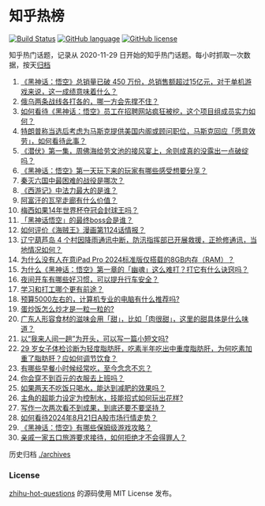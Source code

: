# 知乎热榜
[![Build Status](https://github.com/ToWeLong/zhihu-hot-questions/workflows/CI/badge.svg)](https://github.com/ToWeLong/zhihu-hot-questions/actions)
[![GitHub language](https://img.shields.io/badge/language-golang-orange.svg)](https://golang.org/)
[![GitHub license](https://img.shields.io/github/license/ToWeLong/zhihu-hot-questions)](https://github.com/ToWeLong/zhihu-hot-questions/blob/main/LICENSE)

知乎热门话题，记录从 2020-11-29 日开始的知乎热门话题。每小时抓取一次数据，按天[归档](./archives)

<!-- BEGIN -->

1. [《黑神话：悟空》总销量已破 450 万份，总销售额超过15亿元，对于单机游戏来说，这一成绩意味着什么？](https://www.zhihu.com/question/664824592)
1. [俄乌两条战线各打各的，哪一方会先撑不住？](https://www.zhihu.com/question/664703561)
1. [如何看待《黑神话：悟空》员工在招聘网站疯狂被挖，这个项目组成员实力如何？](https://www.zhihu.com/question/664823645)
1. [特朗普称当选后考虑为马斯克提供美国内阁或顾问职位，马斯克回应「愿意效劳」，如何看待此事？](https://www.zhihu.com/question/664803484)
1. [《潜伏》第一集，周佛海给劳文池的接风宴上，余则成真的没露出一点破绽吗？](https://www.zhihu.com/question/661188235)
1. [《黑神话：悟空》第一天玩下来的玩家有哪些感受想要分享？](https://www.zhihu.com/question/664836427)
1. [秦灭六国中最困难的战役是哪次？](https://www.zhihu.com/question/492136986)
1. [《西游记》中法力最大的是谁？](https://www.zhihu.com/question/22147994)
1. [阿富汗的瓦罕走廊有什么价值？](https://www.zhihu.com/question/535689236)
1. [梅西如果14年世界杯夺冠会封球王吗？](https://www.zhihu.com/question/381051860)
1. [「黑神话悟空」的最终boss会是谁？](https://www.zhihu.com/question/504314754)
1. [如何评价《海贼王》漫画第1124话情报？](https://www.zhihu.com/question/664826696)
1. [辽宁葫芦岛 4 个村因降雨通讯中断，防汛指挥部已开展救援，正抢修通讯，当地情况如何？](https://www.zhihu.com/question/664795352)
1. [为什么没有人在意iPad Pro 2024标准版仅搭载的8GB内存（RAM）？](https://www.zhihu.com/question/664431271)
1. [为什么《黑神话：悟空》第一章的「幽魂」这么难打？打它有什么诀窍吗？](https://www.zhihu.com/question/664838987)
1. [夜间开车有哪些好习惯，可以提升行车安全？](https://www.zhihu.com/question/663169042)
1. [学习和打工哪个更有前途？](https://www.zhihu.com/question/664708483)
1. [预算5000左右的，计算机专业的电脑有什么推荐吗?](https://www.zhihu.com/question/664245438)
1. [蛋炒饭怎么炒才是一粒一粒的?](https://www.zhihu.com/question/664347187)
1. [广东人形容食材的滋味会用「甜」，比如「肉很甜」，这里的甜具体是什么味道？](https://www.zhihu.com/question/664489158)
1. [以“我来人间一趟”为开头，可以写一篇小短文吗?](https://www.zhihu.com/question/664651826)
1. [29 岁女子体检诊断为轻度脂肪肝，吃素半年吃出中重度脂肪肝，为何吃素加重了脂肪肝？应如何调节饮食？](https://www.zhihu.com/question/664799724)
1. [有哪些早餐小时候经常吃，至今念念不忘？](https://www.zhihu.com/question/664448590)
1. [你会穿不到百元的衣服去上班吗？](https://www.zhihu.com/question/662387535)
1. [如果两天不吃饭只喝水，能达到减肥的效果吗？](https://www.zhihu.com/question/662395847)
1. [主角的超能力设定为控制水，技能招式如何玩出花样?](https://www.zhihu.com/question/387480003)
1. [写作一次两次看不到成果，到底还要不要坚持？](https://www.zhihu.com/question/660562808)
1. [如何看待2024年8月21日A股市场行情走势？](https://www.zhihu.com/question/664788502)
1. [《黑神话：悟空》有哪些保姆级游戏攻略？](https://www.zhihu.com/question/664774119)
1. [亲戚一家五口旅游要求接待，如何拒绝才不会得罪人？](https://www.zhihu.com/question/507346363)

<!-- END -->

历史归档 [./archives](./archives)


### License
[zhihu-hot-questions](https://github.com/towelong/zhihu-hot-questions) 的源码使用 MIT License 发布。